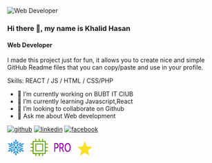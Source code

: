 ![Web Developer](https://media-exp1.licdn.com/dms/image/C4E03AQG-IPJzkio5Ig/profile-displayphoto-shrink_800_800/0/1621149128710?e=1655942400&v=beta&t=U5x1o5iZjT8YNINZtvjBg9f3pqjbr-N1_BTBX6lYnh8)

### Hi there 👋, my name is Khalid Hasan
#### Web Developer


I made this project just for fun, it allows you to create nice and simple GitHub Readme files that you can copy/paste and use in your profile.

Skills: REACT / JS / HTML / CSS/PHP

- 🔭 I’m currently working on BUBT IT ClUB 
- 🌱 I’m currently learning Javascript,React 
- 👯 I’m looking to collaborate on Github 
- 💬 Ask me about Web development 


[<img src='https://cdn.jsdelivr.net/npm/simple-icons@3.0.1/icons/github.svg' alt='github' height='40'>](https://github.com/https://github.com/khalidhassanemon/khalidhassanemon/edit/main/README.md)  [<img src='https://cdn.jsdelivr.net/npm/simple-icons@3.0.1/icons/linkedin.svg' alt='linkedin' height='40'>](https://www.linkedin.com/in/https://www.linkedin.com/in/khaled-hasan-ab230b212//)  [<img src='https://cdn.jsdelivr.net/npm/simple-icons@3.0.1/icons/facebook.svg' alt='facebook' height='40'>](https://www.facebook.com/https://www.facebook.com/kh.emon.33)  

<a href='https://archiveprogram.github.com/'><img src='https://raw.githubusercontent.com/acervenky/animated-github-badges/master/assets/acbadge.gif' width='40' height='40'></a> <a href='https://docs.github.com/en/developers'><img src='https://raw.githubusercontent.com/acervenky/animated-github-badges/master/assets/devbadge.gif' width='40' height='40'></a> <a href='https://github.com/pricing'><img src='https://raw.githubusercontent.com/acervenky/animated-github-badges/master/assets/pro.gif' width='40' height='40'></a> <a href='https://stars.github.com/'><img src='https://raw.githubusercontent.com/acervenky/animated-github-badges/master/assets/starbadge.gif' width='35' height='35'></a> 

